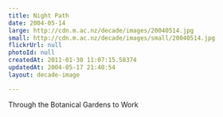 ```yaml
---
title: Night Path
date: 2004-05-14
large: http://cdn.m.ac.nz/decade/images/20040514.jpg
small: http://cdn.m.ac.nz/decade/images/small/20040514.jpg
flickrUrl: null
photoId: null
createdAt: 2011-01-30 11:07:15.58374
updatedAt: 2004-05-17 21:40:54
layout: decade-image

---
```

Through the Botanical Gardens to Work
